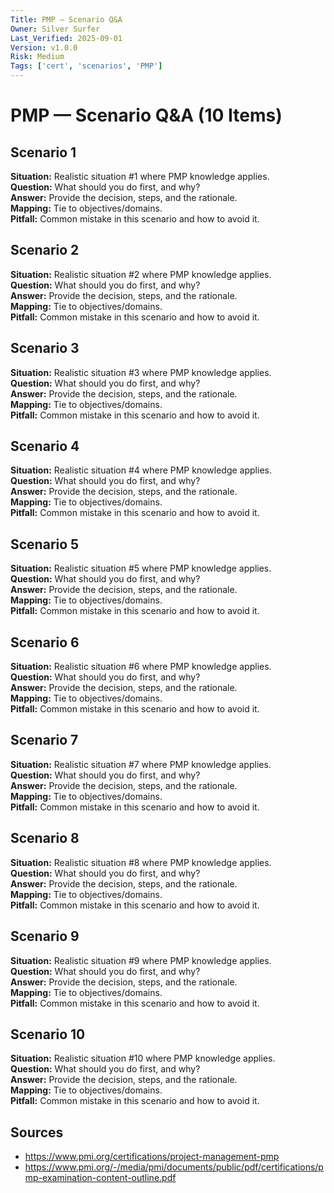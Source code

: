 ```yaml
---
Title: PMP — Scenario Q&A
Owner: Silver Surfer
Last_Verified: 2025-09-01
Version: v1.0.0
Risk: Medium
Tags: ['cert', 'scenarios', 'PMP']
---
```


# PMP — Scenario Q&A (10 Items)

## Scenario 1

**Situation:** Realistic situation #1 where PMP knowledge applies.  
**Question:** What should you do first, and why?  
**Answer:** Provide the decision, steps, and the rationale.  
**Mapping:** Tie to objectives/domains.  
**Pitfall:** Common mistake in this scenario and how to avoid it.

## Scenario 2

**Situation:** Realistic situation #2 where PMP knowledge applies.  
**Question:** What should you do first, and why?  
**Answer:** Provide the decision, steps, and the rationale.  
**Mapping:** Tie to objectives/domains.  
**Pitfall:** Common mistake in this scenario and how to avoid it.

## Scenario 3

**Situation:** Realistic situation #3 where PMP knowledge applies.  
**Question:** What should you do first, and why?  
**Answer:** Provide the decision, steps, and the rationale.  
**Mapping:** Tie to objectives/domains.  
**Pitfall:** Common mistake in this scenario and how to avoid it.

## Scenario 4

**Situation:** Realistic situation #4 where PMP knowledge applies.  
**Question:** What should you do first, and why?  
**Answer:** Provide the decision, steps, and the rationale.  
**Mapping:** Tie to objectives/domains.  
**Pitfall:** Common mistake in this scenario and how to avoid it.

## Scenario 5

**Situation:** Realistic situation #5 where PMP knowledge applies.  
**Question:** What should you do first, and why?  
**Answer:** Provide the decision, steps, and the rationale.  
**Mapping:** Tie to objectives/domains.  
**Pitfall:** Common mistake in this scenario and how to avoid it.

## Scenario 6

**Situation:** Realistic situation #6 where PMP knowledge applies.  
**Question:** What should you do first, and why?  
**Answer:** Provide the decision, steps, and the rationale.  
**Mapping:** Tie to objectives/domains.  
**Pitfall:** Common mistake in this scenario and how to avoid it.

## Scenario 7

**Situation:** Realistic situation #7 where PMP knowledge applies.  
**Question:** What should you do first, and why?  
**Answer:** Provide the decision, steps, and the rationale.  
**Mapping:** Tie to objectives/domains.  
**Pitfall:** Common mistake in this scenario and how to avoid it.

## Scenario 8

**Situation:** Realistic situation #8 where PMP knowledge applies.  
**Question:** What should you do first, and why?  
**Answer:** Provide the decision, steps, and the rationale.  
**Mapping:** Tie to objectives/domains.  
**Pitfall:** Common mistake in this scenario and how to avoid it.

## Scenario 9

**Situation:** Realistic situation #9 where PMP knowledge applies.  
**Question:** What should you do first, and why?  
**Answer:** Provide the decision, steps, and the rationale.  
**Mapping:** Tie to objectives/domains.  
**Pitfall:** Common mistake in this scenario and how to avoid it.

## Scenario 10

**Situation:** Realistic situation #10 where PMP knowledge applies.  
**Question:** What should you do first, and why?  
**Answer:** Provide the decision, steps, and the rationale.  
**Mapping:** Tie to objectives/domains.  
**Pitfall:** Common mistake in this scenario and how to avoid it.

## Sources
- https://www.pmi.org/certifications/project-management-pmp
- https://www.pmi.org/-/media/pmi/documents/public/pdf/certifications/pmp-examination-content-outline.pdf
